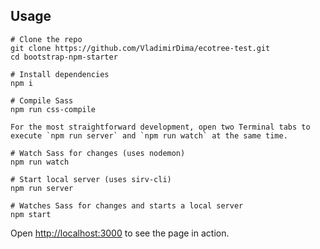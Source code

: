 ## Usage
<!-- requirements: 
node last version
npm-run-all
-->
```shell
# Clone the repo
git clone https://github.com/VladimirDima/ecotree-test.git
cd bootstrap-npm-starter

# Install dependencies
npm i

# Compile Sass
npm run css-compile

For the most straightforward development, open two Terminal tabs to execute `npm run server` and `npm run watch` at the same time.

# Watch Sass for changes (uses nodemon)
npm run watch

# Start local server (uses sirv-cli)
npm run server

# Watches Sass for changes and starts a local server
npm start
```
Open <http://localhost:3000> to see the page in action.